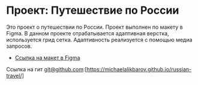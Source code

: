 # Проект: Путешествие по России


Это проект о путешествии по России.
Проект выполнен по макету в Figma.
В данном проекте отрабатывается адаптивная верстка, используется грид сетка.
Адаптивность реализуется с помощью медиа запросов.


* [Ссылка на макет в Figma](https://www.figma.com/file/5S2WSbEFL6awjVWJ0NWL8Q/Sprint-3_-Russia-_-desktop-mobile?node-id=28503%3A0)

Ссылка на гит git@github.com:[https://michaelalikbarov.github.io/russian-travel/]
